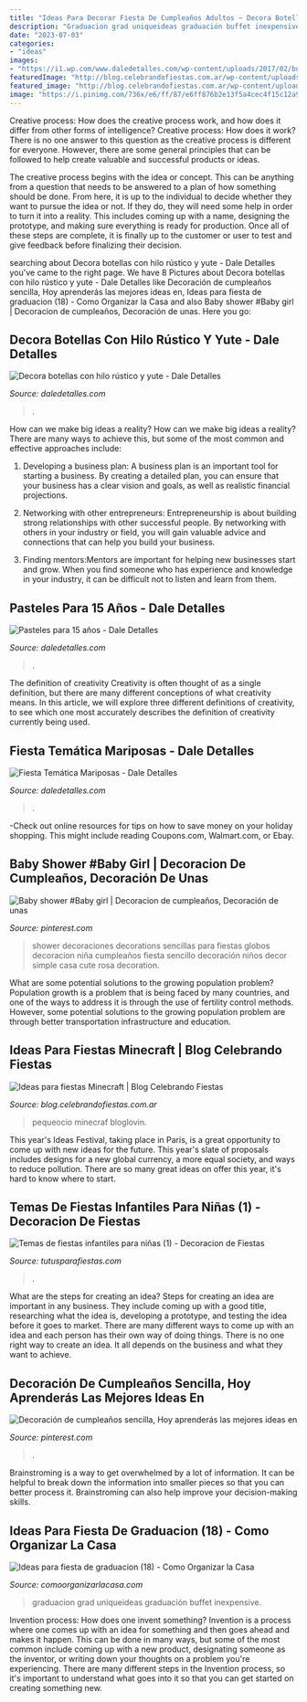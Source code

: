 ```yaml
---
title: "Ideas Para Decorar Fiesta De Cumpleaños Adultos ~ Decora Botellas Con Hilo Rústico Y Yute"
description: "Graduacion grad uniqueideas graduación buffet inexpensive"
date: "2023-07-03"
categories:
- "ideas"
images:
- "https://i1.wp.com/www.daledetalles.com/wp-content/uploads/2017/02/botellas-de-vidrio-decoradas8.jpg?resize=569%2C853"
featuredImage: "http://blog.celebrandofiestas.com.ar/wp-content/uploads/2015/11/minecraft-cake4.jpg"
featured_image: "http://blog.celebrandofiestas.com.ar/wp-content/uploads/2015/11/minecraft-cake4.jpg"
image: "https://i.pinimg.com/736x/e6/ff/87/e6ff876b2e13f5a4cec4f15c12a992ec.jpg"
---
```



Creative process: How does the creative process work, and how does it differ from other forms of intelligence?
Creative process: How does it work?
There is no one answer to this question as the creative process is different for everyone. However, there are some general principles that can be followed to help create valuable and successful products or ideas. 

The creative process begins with the idea or concept. This can be anything from a question that needs to be answered to a plan of how something should be done. From here, it is up to the individual to decide whether they want to pursue the idea or not. If they do, they will need some help in order to turn it into a reality. This includes coming up with a name, designing the prototype, and making sure everything is ready for production. Once all of these steps are complete, it is finally up to the customer or user to test and give feedback before finalizing their decision.

	

		
searching about Decora botellas con hilo rústico y yute - Dale Detalles you've came to the right page. We have 8 Pictures about Decora botellas con hilo rústico y yute - Dale Detalles like Decoración de cumpleaños sencilla, Hoy aprenderás las mejores ideas en, Ideas para fiesta de graduacion (18) - Como Organizar la Casa and also Baby shower #Baby girl | Decoracion de cumpleaños, Decoración de unas. Here you go:
		
    
## Decora Botellas Con Hilo Rústico Y Yute - Dale Detalles

<img loading=lazy src="https://i1.wp.com/www.daledetalles.com/wp-content/uploads/2017/02/botellas-de-vidrio-decoradas8.jpg?resize=569%2C853" onerror="this.onerror=null;this.src='https://tse1.mm.bing.net/th?id=OIP.LvdZS0lSX1JPyj_9mn8TdAHaLG&amp;pid=15.1';" alt="Decora botellas con hilo rústico y yute - Dale Detalles">

_Source: daledetalles.com_

>. 

	

How can we make big ideas a reality?
How can we make big ideas a reality? There are many ways to achieve this, but some of the most common and effective approaches include:
1. Developing a business plan: A business plan is an important tool for starting a business. By creating a detailed plan, you can ensure that your business has a clear vision and goals, as well as realistic financial projections.

2. Networking with other entrepreneurs: Entrepreneurship is about building strong relationships with other successful people. By networking with others in your industry or field, you will gain valuable advice and connections that can help you build your business.

3. Finding mentors:Mentors are important for helping new businesses start and grow. When you find someone who has experience and knowledge in your industry, it can be difficult not to listen and learn from them.


    
## Pasteles Para 15 Años - Dale Detalles

<img loading=lazy src="https://www.daledetalles.com/wp-content/uploads/2021/03/pastel-quince-anos22.jpg" onerror="this.onerror=null;this.src='https://tse3.mm.bing.net/th?id=OIP.6ZR5rA59SpxyjidnJJazpgHaJ3&amp;pid=15.1';" alt="Pasteles para 15 años - Dale Detalles">

_Source: daledetalles.com_

>. 

	

The definition of creativity
Creativity is often thought of as a single definition, but there are many different conceptions of what creativity means. In this article, we will explore three different definitions of creativity, to see which one most accurately describes the definition of creativity currently being used.

    
## Fiesta Temática Mariposas - Dale Detalles

<img loading=lazy src="https://i2.wp.com/www.daledetalles.com/wp-content/uploads/2016/03/14-4.jpg?resize=640%2C427" onerror="this.onerror=null;this.src='https://tse2.mm.bing.net/th?id=OIP.ydrA2tQwS6ZnEaQNvHTDaAHaE8&amp;pid=15.1';" alt="Fiesta Temática Mariposas - Dale Detalles">

_Source: daledetalles.com_

>. 

	

-Check out online resources for tips on how to save money on your holiday shopping. This might include reading Coupons.com, Walmart.com, or Ebay.

    
## Baby Shower #Baby Girl | Decoracion De Cumpleaños, Decoración De Unas

<img loading=lazy src="https://i.pinimg.com/736x/e6/ff/87/e6ff876b2e13f5a4cec4f15c12a992ec.jpg" onerror="this.onerror=null;this.src='https://tse3.mm.bing.net/th?id=OIP.qx8_pWKmMYt5GRXJklNrjgHaJ3&amp;pid=15.1';" alt="Baby shower #Baby girl | Decoracion de cumpleaños, Decoración de unas">

_Source: pinterest.com_

>shower decoraciones decorations sencillas para fiestas globos decoracion niña cumpleaños fiesta sencillo decoración niños decor simple casa cute rosa decoration. 

	

What are some potential solutions to the growing population problem?
Population growth is a problem that is being faced by many countries, and one of the ways to address it is through the use of fertility control methods. However, some potential solutions to the growing population problem are through better transportation infrastructure and education.

    
## Ideas Para Fiestas Minecraft | Blog Celebrando Fiestas

<img loading=lazy src="http://blog.celebrandofiestas.com.ar/wp-content/uploads/2015/11/minecraft-cake4.jpg" onerror="this.onerror=null;this.src='https://tse3.mm.bing.net/th?id=OIP.dhL9R2y113OzW_mdnHiGAgHaJ4&amp;pid=15.1';" alt="Ideas para fiestas Minecraft | Blog Celebrando Fiestas">

_Source: blog.celebrandofiestas.com.ar_

>pequeocio minecraf bloglovin. 

	

This year's Ideas Festival, taking place in Paris, is a great opportunity to come up with new ideas for the future. This year's slate of proposals includes designs for a new global currency, a more equal society, and ways to reduce pollution. There are so many great ideas on offer this year, it's hard to know where to start.

    
## Temas De Fiestas Infantiles Para Niñas (1) - Decoracion De Fiestas

<img loading=lazy src="https://tutusparafiestas.com/wp-content/uploads/2017/01/Temas-de-fiestas-infantiles-para-niñas-1.jpg" onerror="this.onerror=null;this.src='https://tse1.mm.bing.net/th?id=OIP.HhPS3GZO6GC5DoU8aMfDVQHaJ4&amp;pid=15.1';" alt="Temas de fiestas infantiles para niñas (1) - Decoracion de Fiestas">

_Source: tutusparafiestas.com_

>. 

	

What are the steps for creating an idea?
Steps for creating an idea are important in any business. They include coming up with a good title, researching what the idea is, developing a prototype, and testing the idea before it goes to market. 
There are many different ways to come up with an idea and each person has their own way of doing things. There is no one right way to create an idea. It all depends on the business and what they want to achieve.

    
## Decoración De Cumpleaños Sencilla, Hoy Aprenderás Las Mejores Ideas En

<img loading=lazy src="https://i.pinimg.com/736x/a8/56/20/a85620247f420e7a6007fc57e49eb338.jpg" onerror="this.onerror=null;this.src='https://tse1.mm.bing.net/th?id=OIP.mT7kvyHGlTvl23DdXJ6AXwHaJ4&amp;pid=15.1';" alt="Decoración de cumpleaños sencilla, Hoy aprenderás las mejores ideas en">

_Source: pinterest.com_

>. 

	

Brainstroming is a way to get overwhelmed by a lot of information. It can be helpful to break down the information into smaller pieces so that you can better process it. Brainstroming can also help improve your decision-making skills.

    
## Ideas Para Fiesta De Graduacion (18) - Como Organizar La Casa

<img loading=lazy src="https://comoorganizarlacasa.com/wp-content/uploads/2016/05/Ideas-para-fiesta-de-graduacion-18.jpg" onerror="this.onerror=null;this.src='https://tse2.mm.bing.net/th?id=OIP.MVq4WikEv-acodmCOX1-7wAAAA&amp;pid=15.1';" alt="Ideas para fiesta de graduacion (18) - Como Organizar la Casa">

_Source: comoorganizarlacasa.com_

>graduacion grad uniqueideas graduación buffet inexpensive. 

	

Invention process: How does one invent something?
Invention is a process where one comes up with an idea for something and then goes ahead and makes it happen. This can be done in many ways, but some of the most common include coming up with a new product, designating someone as the inventor, or writing down your thoughts on a problem you're experiencing. There are many different steps in the Invention process, so it's important to understand what goes into it so that you can get started on creating something new.

